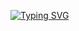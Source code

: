 [![Typing SVG](https://readme-typing-svg.herokuapp.com?color=%23F79F6E&lines=Python+%26+Bash+Scripts)](https://git.io/typing-svg)
